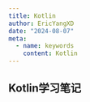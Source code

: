 ```yaml
---
title: Kotlin
author: EricYangXD
date: "2024-08-07"
meta:
  - name: keywords
    content: Kotlin
---
```


## Kotlin学习笔记



